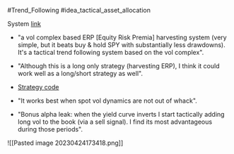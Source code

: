 
#Trend_Following #idea_tactical_asset_allocation 

System [link](https://tos.mx/snwP47z)

- "a vol complex based ERP [Equity Risk Premia] harvesting system (very simple, but it beats buy & hold SPY with substantially less drawdowns). It's a tactical trend following system based on the vol complex".
- "Although this is a long only strategy (harvesting ERP), I think it could work well as a long/short strategy as well".
- [Strategy code](https://cdn.discordapp.com/attachments/826476374083764244/990355377642151976/message.txt)

- "It works best when spot vol dynamics are not out of whack".
- "Bonus alpha leak: when the yield curve inverts I start tactically adding long vol to the book (via a sell signal). I find its most advantageous during those periods".

![[Pasted image 20230424173418.png]]